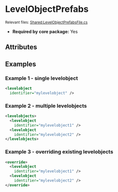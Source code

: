 # LevelObjectPrefabs

<sup>Relevant files: [Shared:LevelObjectPrefabsFile.cs](https://github.com/Regalis11/Barotrauma/blob/master/Barotrauma/BarotraumaShared/SharedSource/ContentManagement/ContentFile/LevelObjectPrefabsFile.cs)</sup>

- **Required by core package:** Yes

## Attributes



## Examples

### Example 1 - single levelobject

```xml
<levelobject
  identifier="mylevelobject" />
```

### Example 2 - multiple levelobjects

```xml
<levelobjects>
  <levelobject
    identifier="mylevelobject1" />
  <levelobject
    identifier="mylevelobject2" />
</levelobjects>
```

### Example 3 - overriding existing levelobjects

```xml
<override>
  <levelobject
    identifier="mylevelobject1" />
  <levelobject
    identifier="mylevelobject2" />
</override>
```

